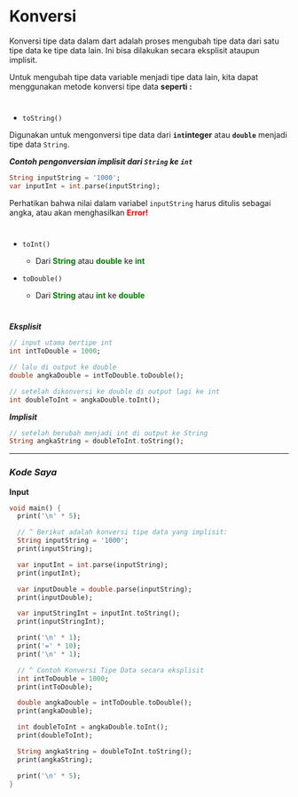 # Konversi

Konversi tipe data dalam dart adalah proses mengubah tipe data dari satu tipe data ke tipe data lain. Ini bisa dilakukan secara eksplisit ataupun implisit.

Untuk mengubah tipe data variable menjadi tipe data lain, kita dapat menggunakan metode konversi tipe data **seperti :**

#

- `toString()`

Digunakan untuk mengonversi tipe data dari **`int`integer** atau **`double`** menjadi tipe data `String`.

**_Contoh pengonversian implisit dari `String` ke `int`_**

```dart
String inputString = '1000';
var inputInt = int.parse(inputString);
```

Perhatikan bahwa nilai dalam variabel `inputString` harus ditulis sebagai angka, atau akan menghasilkan **<span style="color: red; border-bottom: 2px wavy red;">Error!</span>**

#

- `toInt()`

  - Dari <span style="color: green;">**String**</span> atau <span style="color: green;">**double**</span> ke <span style="color: green;">**int**</span>

- `toDouble()`

  - Dari <span style="color: green;">**String**</span> atau <span style="color: green;">**int**</span> ke <span style="color: green;">**double**</span>

#

**_Eksplisit_**

```dart
// input utama bertipe int
int intToDouble = 1000;

// lalu di output ke double
double angkaDouble = intToDouble.toDouble();

// setelah dikonversi ke double di output lagi ke int
int doubleToInt = angkaDouble.toInt();
```

**_Implisit_**

```dart
// setelah berubah menjadi int di output ke String
String angkaString = doubleToInt.toString();
```

---

### $Kode$ $Saya$

**Input**

```Dart
void main() {
  print('\n' * 5);

  // ^ Berikut adalah konversi tipe data yang implisit:
  String inputString = '1000';
  print(inputString);

  var inputInt = int.parse(inputString);
  print(inputInt);

  var inputDouble = double.parse(inputString);
  print(inputDouble);

  var inputStringInt = inputInt.toString();
  print(inputStringInt);

  print('\n' * 1);
  print('=' * 10);
  print('\n' * 1);

  // ^ Contoh Konversi Tipe Data secara eksplisit
  int intToDouble = 1000;
  print(intToDouble);

  double angkaDouble = intToDouble.toDouble();
  print(angkaDouble);

  int doubleToInt = angkaDouble.toInt();
  print(doubleToInt);

  String angkaString = doubleToInt.toString();
  print(angkaString);

  print('\n' * 5);
}
```
